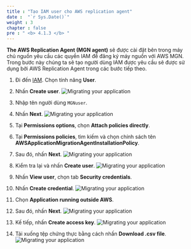 ```yaml
---
title : "Tạo IAM user cho AWS replication agent"
date :  "`r Sys.Date()`" 
weight : 3 
chapter : false
pre : " <b> 4.1.3 </b> "
---
```

**The AWS Replication Agent (MGN agent)** sẽ được cài đặt bên trong máy chủ nguồn yêu cầu các quyền IAM để đăng ký máy nguồn với AWS MGN. Trong bước này chúng ta sẽ tạo người dùng IAM được yêu cầu sẽ được sử dụng bởi AWS Replication Agent trong các bước tiếp theo.

1. Đi đến [IAM](https://us-east-1.console.aws.amazon.com/iam/home?region=us-west-2#/home). Chọn tính năng **User**.
2. Nhấn **Create user**.
![Migrating your application](../../../../images/4.migrateinfra/4.1migrateapp/4.1.3createiamuser/4.1.3.1createiamuser.png?width=90pc)

3. Nhập tên người dùng ```MGNuser```.
4. Nhấn **Next**.
![Migrating your application](../../../../images/4.migrateinfra/4.1migrateapp/4.1.3createiamuser/4.1.3.2createiamuser.png?width=90pc)

5. Tại **Permissions options**, chọn **Attach policies directly**.
6. Tại **Permissions policies**, tìm kiếm và chọn chính sách tên **AWSApplicationMigrationAgentInstallationPolicy**.
7. Sau đó, nhấn **Next**.
![Migrating your application](../../../../images/4.migrateinfra/4.1migrateapp/4.1.3createiamuser/4.1.3.3createiamuser.png?width=90pc)

8. Kiểm tra lại và nhấn **Create user**.
![Migrating your application](../../../../images/4.migrateinfra/4.1migrateapp/4.1.3createiamuser/4.1.3.4createiamuser.png?width=90pc)

9. Nhấn **View user**, chọn tab **Security credentials**.
10. Nhấn **Create credential**.
![Migrating your application](../../../../images/4.migrateinfra/4.1migrateapp/4.1.3createiamuser/4.1.3.5createiamuser.png?width=90pc)

11. Chọn **Application running outside AWS**.
12. Sau đó, nhấn **Next**.
![Migrating your application](../../../../images/4.migrateinfra/4.1migrateapp/4.1.3createiamuser/4.1.3.6createiamuser.png?width=90pc)

13. Kế tiếp, nhấn **Create access key**.
![Migrating your application](../../../../images/4.migrateinfra/4.1migrateapp/4.1.3createiamuser/4.1.3.7createiamuser.png?width=90pc)

14. Tải xuống tệp chứng thực bằng cách nhấn **Download .csv file**.
![Migrating your application](../../../../images/4.migrateinfra/4.1migrateapp/4.1.3createiamuser/4.1.3.8createiamuser.png?width=90pc)
